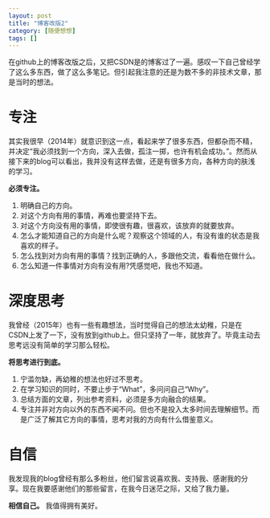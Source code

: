```yaml
---
layout: post
title: "博客改版2"
category: [随便想想]
tags: []
---
```


在github上的博客改版之后，又把CSDN是的博客过了一遍。感叹一下自己曾经学了这么多东西，做了这么多笔记。但引起我注意的还是为数不多的非技术文章，那是当时的想法。  

# 专注

其实我很早（2014年）就意识到这一点，看起来学了很多东西，但都杂而不精，并决定“我必须找到一个方向，深入去做，孤注一掷，也许有机会成功。”。然而从接下来的blog可以看出，我并没有这样去做，还是有很多方向，各种方向的肤浅的学习。  

**必须专注。**  

1. 明确自己的方向。  
2. 对这个方向有用的事情，再难也要坚持下去。  
3. 对这个方向没有用的事情，即使很有趣，很喜欢，该放弃的就要放弃。
4. 怎么才能知道自己的方向是什么呢？观察这个领域的人，有没有谁的状态是我喜欢的样子。  
5. 怎么找到对方向有用的事情？找到正确的人，多跟他交流，看看他在做什么。  
6. 怎么知道一件事情对方向有没有用?凭感觉吧，我也不知道。    

# 深度思考

我曾经（2015年）也有一些有趣想法，当时觉得自己的想法太幼稚，只是在CSDN上发了一下，没有放到github上。但只坚持了一年，就放弃了。毕竟主动去思考远没有简单的学习那么轻松。  

**将思考进行到底。**   

1. 宁滥勿缺，再幼稚的想法也好过不思考。  
2. 在学习知识的同时，不要止步于“What”，多问问自己“Why”。  
3. 总结方面的文章，列出参考资料，必须是多方向融合的结果。  
4. 专注并非对方向以外的东西不闻不问。但也不是投入太多时间去理解细节。而是广泛了解其它方向的事情，思考对我的方向有什么借鉴意义。  

# 自信

我发现我的blog曾经有那么多粉丝，他们留言说喜欢我、支持我、感谢我的分享。现在我要感谢他们的那些留言，在我今日迷茫之际，又给了我力量。  

**相信自己。** 我值得拥有美好。  